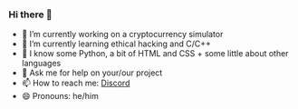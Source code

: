 ### Hi there 👋

- 🔭 I’m currently working on a cryptocurrency simulator
- 🌱 I’m currently learning ethical hacking and C/C++
- 🤔 I know some Python, a bit of HTML and CSS + some little about other languages
- 💬 Ask me for help on your/our project
- 📫 How to reach me: [Discord](discordapp.com/users/Avo-Catto#6922)
- 😄 Pronouns: he/him
